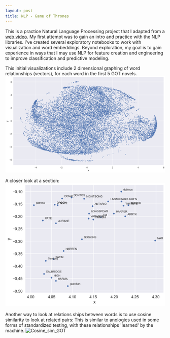 ```yaml
---
layout: post
title: NLP - Game of Thrones
---
```


This is a practice Natural Language Processing project that I adapted from a [web video](https://www.youtube.com/watch?v=pY9EwZ02sXU). My first attempt was to gain an intro and practice with the NLP libraries.  I've created several exploratory notebooks to work with visualization and word embeddings.  Beyond exploration, my goal is to gain experience in ways that I may use NLP for feature creation and engineering to improve classification and predictive modeling.

This initial visualizations include 2 dimensional graphing of word relationships (vectors), for each word in the first 5 GOT novels.
![GOT_chart1.png](/images/GOT_chart1.png)

A closer look at a section:
![GOT_chart2.png](/images/GOT_chart2.png)

Another way to look at relations ships between words is to use cosine similarity to look at related pairs:  This is similar to anologies used in some forms of standardized testing, with these relationships 'learned' by the machine.
![Cosine_sim_GOT](/images/Cosine_sim_GOT.png) 

